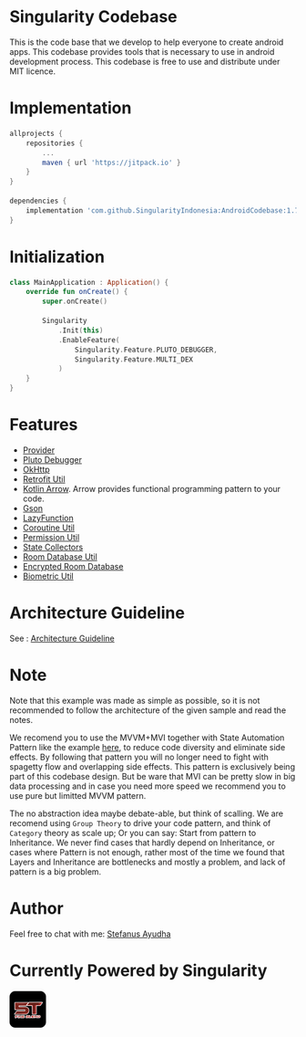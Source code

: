 # Singularity Codebase
This is the code base that we develop to help everyone to create android apps.
This codebase provides tools that is necessary to use in android development process.
This codebase is free to use and distribute under MIT licence.


# Implementation
```groovy
allprojects {
    repositories {
        ...
        maven { url 'https://jitpack.io' }
    }
}

dependencies {
    implementation 'com.github.SingularityIndonesia:AndroidCodebase:1.7.2'
}
```

# Initialization
```kotlin
class MainApplication : Application() {
    override fun onCreate() {
        super.onCreate()

        Singularity
            .Init(this)
            .EnableFeature(
                Singularity.Feature.PLUTO_DEBUGGER,
                Singularity.Feature.MULTI_DEX
            )
    }
}
```

# Features
- [Provider](docs/Provider.md)
- [Pluto Debugger](https://androidpluto.com/)
- [OkHttp](docs/OkHttp.md)
- [Retrofit Util](docs/Retrofit.md)
- [Kotlin Arrow](https://arrow-kt.io/).
  Arrow provides functional programming pattern to your code.
- [Gson](https://github.com/google/gson)
- [LazyFunction](docs/LazyFunction.md)
- [Coroutine Util](docs/Coroutine.md)
- [Permission Util](docs/Permission.md)
- [State Collectors](docs/StateCollector.md)
- [Room Database Util](docs/Room.md)
- [Encrypted Room Database](docs/EncryptedRoom.md)
- [Biometric Util](docs/Biometric.md)

# Architecture Guideline
See : [Architecture Guideline](docs/ArchitectureGuideline.md)

# Note
Note that this example was made as simple as possible, so it is not recommended to follow the architecture of the given sample and read the notes.

We recomend you to use the MVVM+MVI together with State Automation Pattern like the example [here](docs/ArchitectureGuideline.md), to reduce code diversity and eliminate side effects.
By following that pattern you will no longer need to fight with spagetty flow and overlapping side effects. This pattern is exclusively being part of this codebase design.
But be ware that MVI can be pretty slow in big data processing and in case you need more speed we recommend you to use pure but limitted MVVM pattern.

The no abstraction idea maybe debate-able, but think of scalling. We are recomend using `Group Theory` to drive your code pattern, and think of `Category` theory as scale up; Or you can say: Start from pattern to Inheritance. We never find cases that hardly depend on Inheritance, or cases where Pattern is not enough, rather most of the time we found that Layers and Inheritance are bottlenecks and mostly a problem, and lack of pattern is a big problem.

# Author
Feel free to chat with me: [Stefanus Ayudha](https://github.com/stefanusayudha)

# Currently Powered by Singularity
<p float="left">
<img src="https://github.com/SingularityIndonesia/AndroidCodebase/blob/main/docs/image/Logo64.png" width="64" alt="5T Salesman Tracker">
</p>
